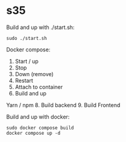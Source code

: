 # s35

Build and up with ./start.sh:
```
sudo ./start.sh
```

Docker compose:
1. Start / up
2. Stop
3. Down (remove)
4. Restart
5. Attach to container
6. Build and up

Yarn / npm
8. Build backend
9. Build Frontend

Build and up with docker:
```
sudo docker compose build
docker compose up -d
```